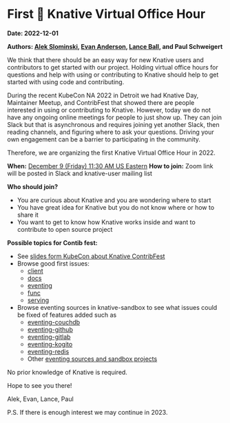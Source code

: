 # First 🌱 Knative Virtual Office Hour

**Date: 2022-12-01**

**Authors: [Alek Slominski](https://aslom.net/), [Evan Anderson](https://off-by-one.dev/), [Lance Ball](https://twitter.com/lanceball), and Paul Schweigert**

We think that there should be an easy way for new Knative users and contributors to get started with our project. Holding virtual office hours for questions and help with using or contributing to Knative should help to get started with using code and contributing.

During the recent KubeCon NA 2022 in Detroit we had Knative Day, Maintainer Meetup, and ContribFest that showed there are people interested in using or contributing to Knative. However, today we do not have any ongoing online meetings for people to just show up. They can join Slack but that is asynchronous and requires joining yet another Slack, then reading channels, and figuring where to ask your questions. Driving your own engagement can be a barrier to participating in the community.

Therefore, we are organizing the first Knative Virtual Office Hour in 2022.

**When:** [December 9 (Friday) 11:30 AM US Eastern](https://dateful.com/convert/utc?t=430pm&d=2022-12-09)
**How to join:** Zoom link will be posted in Slack and knative-user mailing list

**Who should join?**

- You are curious about Knative and you are wondering where to start
- You have great idea for Knative but you do not know where or how to share it
- You want to get to know how Knative works inside and want to contribute to open source project

**Possible topics for Contib fest:**

- See [slides form KubeCon about Knative ContribFest](https://docs.google.com/presentation/d/1hnPHtbjLs3KMe-N62NhQeVtjH-p-obyI/edit?usp=sharing&ouid=112051875307901839973&rtpof=true&sd=true)
- Browse good first issues:
  - [client](https://github.com/knative/client/issues?q=is%3Aissue+is%3Aopen+label%3Akind%2Fgood-first-issue)
  - [docs](https://github.com/knative/docs/issues?q=is%3Aissue+is%3Aopen+label%3Akind%2Fgood-first-issue)
  - [eventing](https://github.com/knative/eventing/issues?q=is%3Aissue+is%3Aopen+label%3Akind%2Fgood-first-issue)
  - [func](https://github.com/knative/func/issues?q=is%3Aissue+is%3Aopen+label%3Akind%2Fgood-first-issue)
  - [serving](https://github.com/knative/serving/issues?q=is%3Aissue+is%3Aopen+label%3Akind%2Fgood-first-issue)
- Browse eventing sources in knative-sandbox to see what issues could be fixed of features added such as
  - [eventing-couchdb](https://github.com/knative-sandbox/eventing-couchdb)
  - [eventing-github](https://github.com/knative-sandbox/eventing-couchdb)
  - [eventing-gitlab](https://github.com/knative-sandbox/eventing-couchdb)
  - [eventing-kogito](https://github.com/knative-sandbox/eventing-couchdb)
  - [eventing-redis](https://github.com/knative-sandbox/eventing-couchdb)
  - Other [eventing sources and sandbox projects](https://github.com/knative-sandbox/)

No prior knowledge of Knative is required.

Hope to see you there!

Alek, Evan, Lance, Paul

P.S. If there is enough interest we may continue in 2023.

